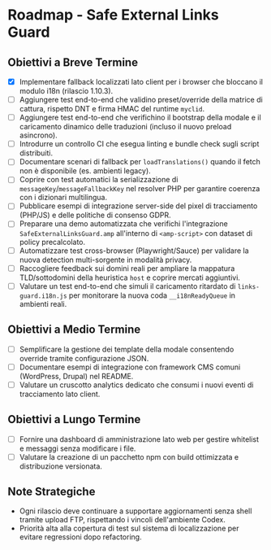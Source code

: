 # Roadmap - Safe External Links Guard

## Obiettivi a Breve Termine
- [x] Implementare fallback localizzati lato client per i browser che bloccano il modulo i18n (rilascio 1.10.3).
- [ ] Aggiungere test end-to-end che validino preset/override della matrice di cattura, rispetto DNT e firma HMAC del runtime `myclid`.
- [ ] Aggiungere test end-to-end che verifichino il bootstrap della modale e il caricamento dinamico delle traduzioni (incluso il nuovo preload asincrono).
- [ ] Introdurre un controllo CI che esegua linting e bundle check sugli script distribuiti.
- [ ] Documentare scenari di fallback per `loadTranslations()` quando il fetch non è disponibile (es. ambienti legacy).
- [ ] Coprire con test automatici la serializzazione di `messageKey`/`messageFallbackKey` nel resolver PHP per garantire coerenza con i dizionari multilingua.
- [ ] Pubblicare esempi di integrazione server-side del pixel di tracciamento (PHP/JS) e delle politiche di consenso GDPR.
- [ ] Preparare una demo automatizzata che verifichi l'integrazione `SafeExternalLinksGuard.amp` all'interno di `<amp-script>` con dataset di policy precalcolato.
- [ ] Automatizzare test cross-browser (Playwright/Sauce) per validare la nuova detection multi-sorgente in modalità privacy.
- [ ] Raccogliere feedback sui domini reali per ampliare la mappatura TLD/sottodomini della heuristica `host` e coprire mercati aggiuntivi.
- [ ] Valutare un test end-to-end che simuli il caricamento ritardato di `links-guard.i18n.js` per monitorare la nuova coda `__i18nReadyQueue` in ambienti reali.

## Obiettivi a Medio Termine
- [ ] Semplificare la gestione dei template della modale consentendo override tramite configurazione JSON.
- [ ] Documentare esempi di integrazione con framework CMS comuni (WordPress, Drupal) nel README.
- [ ] Valutare un cruscotto analytics dedicato che consumi i nuovi eventi di tracciamento lato client.

## Obiettivi a Lungo Termine
- [ ] Fornire una dashboard di amministrazione lato web per gestire whitelist e messaggi senza modificare i file.
- [ ] Valutare la creazione di un pacchetto npm con build ottimizzata e distribuzione versionata.

## Note Strategiche
- Ogni rilascio deve continuare a supportare aggiornamenti senza shell tramite upload FTP, rispettando i vincoli dell'ambiente Codex.
- Priorità alta alla copertura di test sul sistema di localizzazione per evitare regressioni dopo refactoring.

